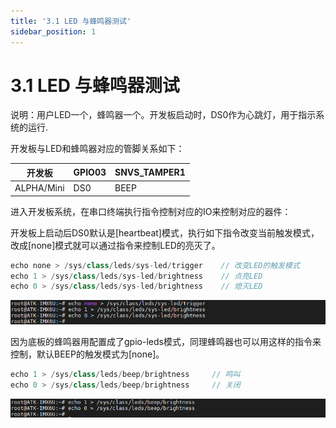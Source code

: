 ```yaml
---
title: '3.1 LED 与蜂鸣器测试'
sidebar_position: 1
---
```


# 3.1 LED 与蜂鸣器测试

说明：用户LED一个，蜂鸣器一个。开发板启动时，DS0作为心跳灯，用于指示系统的运行.

开发板与LED和蜂鸣器对应的管脚关系如下：

| 开发板     | GPIO03 | SNVS_TAMPER1 |
| ---------- | ------ | ------------ |
| ALPHA/Mini | DS0    | BEEP         |

进入开发板系统，在串口终端执行指令控制对应的IO来控制对应的器件：

开发板上启动后DS0默认是[heartbeat]模式，执行如下指令改变当前触发模式，改成[none]模式就可以通过指令来控制LED的亮灭了。

```c#
echo none > /sys/class/leds/sys-led/trigger    // 改变LED的触发模式
echo 1 > /sys/class/leds/sys-led/brightness    // 点亮LED
echo 0 > /sys/class/leds/sys-led/brightness    // 熄灭LED
```

![3.1.1](./img/3.1.1.png)

因为底板的蜂鸣器用配置成了gpio-leds模式，同理蜂鸣器也可以用这样的指令来控制，默认BEEP的触发模式为[none]。

```c#
echo 1 > /sys/class/leds/beep/brightness     // 鸣叫
echo 0 > /sys/class/leds/beep/brightness     // 关闭
```

![3.1.2](./img/3.1.2.png)






